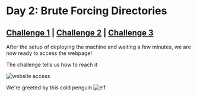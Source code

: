 # Day 2: Brute Forcing Directories

## [Challenge 1](#challenge-1-finding-the-hidden-directory) | [Challenge 2](#challenge-2-decoding-the-cookie-and-finding-the-fixed-value) | [Challenge 3](#challenge-3-finding-mcinventorys-christmas-request)

After the setup of deploying the machine and waiting a few minutes, we are now ready to access the webpage!

The challenge tells us how to reach it

![website access](https://i.imgur.com/eDBZ9KV.png)

We're greeted by this cold penguin
![elf](https://i.imgur.com/aWt5pSf.png)
